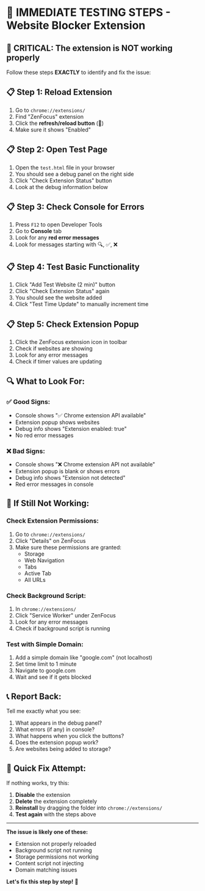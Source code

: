 # 🚨 IMMEDIATE TESTING STEPS - Website Blocker Extension

## 🔴 **CRITICAL: The extension is NOT working properly**

Follow these steps **EXACTLY** to identify and fix the issue:

## 📋 **Step 1: Reload Extension**
1. Go to `chrome://extensions/`
2. Find "ZenFocus" extension
3. Click the **refresh/reload button** (🔄)
4. Make sure it shows "Enabled"

## 📋 **Step 2: Open Test Page**
1. Open the `test.html` file in your browser
2. You should see a debug panel on the right side
3. Click "Check Extension Status" button
4. Look at the debug information below

## 📋 **Step 3: Check Console for Errors**
1. Press `F12` to open Developer Tools
2. Go to **Console** tab
3. Look for any **red error messages**
4. Look for messages starting with 🔍, ✅, ❌

## 📋 **Step 4: Test Basic Functionality**
1. Click "Add Test Website (2 min)" button
2. Click "Check Extension Status" again
3. You should see the website added
4. Click "Test Time Update" to manually increment time

## 📋 **Step 5: Check Extension Popup**
1. Click the ZenFocus extension icon in toolbar
2. Check if websites are showing
3. Look for any error messages
4. Check if timer values are updating

## 🔍 **What to Look For:**

### ✅ **Good Signs:**
- Console shows "✅ Chrome extension API available"
- Extension popup shows websites
- Debug info shows "Extension enabled: true"
- No red error messages

### ❌ **Bad Signs:**
- Console shows "❌ Chrome extension API not available"
- Extension popup is blank or shows errors
- Debug info shows "Extension not detected"
- Red error messages in console

## 🚨 **If Still Not Working:**

### **Check Extension Permissions:**
1. Go to `chrome://extensions/`
2. Click "Details" on ZenFocus
3. Make sure these permissions are granted:
   - Storage
   - Web Navigation
   - Tabs
   - Active Tab
   - All URLs

### **Check Background Script:**
1. In `chrome://extensions/`
2. Click "Service Worker" under ZenFocus
3. Look for any error messages
4. Check if background script is running

### **Test with Simple Domain:**
1. Add a simple domain like "google.com" (not localhost)
2. Set time limit to 1 minute
3. Navigate to google.com
4. Wait and see if it gets blocked

## 📞 **Report Back:**

Tell me exactly what you see:
1. What appears in the debug panel?
2. What errors (if any) in console?
3. What happens when you click the buttons?
4. Does the extension popup work?
5. Are websites being added to storage?

## 🔧 **Quick Fix Attempt:**

If nothing works, try this:
1. **Disable** the extension
2. **Delete** the extension completely
3. **Reinstall** by dragging the folder into `chrome://extensions/`
4. **Test again** with the steps above

---

**The issue is likely one of these:**
- Extension not properly reloaded
- Background script not running
- Storage permissions not working
- Content script not injecting
- Domain matching issues

**Let's fix this step by step!** 🚀 
